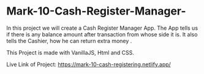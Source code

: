 # Mark-10-Cash-Register-Manager-
In this project we will create a Cash Register Manager App. The App tells us if there is any balance amount after transaction from whose side it is. 
It also tells the Cashier, how he can return extra money .

This Project is made with VanillaJS, Html and CSS.

Live Link of Project: https://mark-10-cash-registering.netlify.app/



